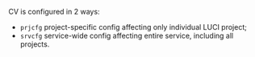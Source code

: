 CV is configured in 2 ways:

  * `prjcfg` project-specific config affecting only individual LUCI project;
  * `srvcfg` service-wide config affecting entire service, including all
    projects.
